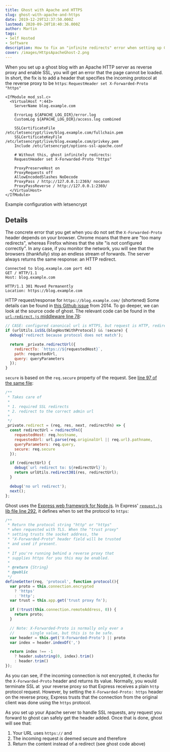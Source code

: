 ```yaml
---
title: Ghost with Apache and HTTPS
slug: ghost-with-apache-and-https
date: 2019-12-29T12:37:50.000Z
lastmod: 2020-09-20T18:40:36.000Z
author: Martin
tags:
- Self Hosted
- Software
description: How to fix an "infinite redirects" error when setting up Ghost with Apache and SSL. As a fix, add a protocol header when forwarding the request to Ghost.
cover: /images/HttpsApacheGhost-2.png
---
```


When you set up a ghost blog with an Apache HTTP server as reverse proxy and enable SSL, you will get an error that the page cannot be loaded. In short, the fix is to add a header that specifies the incoming protocol at the reverse proxy to be `https`: `RequestHeader set X-Forwarded-Proto "https"`

```apacheconf
<IfModule mod_ssl.c>
  <VirtualHost *:443>
	ServerName blog.example.com

	ErrorLog ${APACHE_LOG_DIR}/error.log
	CustomLog ${APACHE_LOG_DIR}/access.log combined

	SSLCertificateFile /etc/letsencrypt/live/blog.example.com/fullchain.pem
	SSLCertificateKeyFile /etc/letsencrypt/live/blog.example.com/privkey.pem
	Include /etc/letsencrypt/options-ssl-apache.conf

	# Without this, ghost infinitely redirects:
	RequestHeader set X-Forwarded-Proto "https"

	ProxyPreserveHost on
	ProxyRequests off
	AllowEncodedSlashes NoDecode
	ProxyPass / http://127.0.0.1:2369/ nocanon
	ProxyPassReverse / http://127.0.0.1:2369/
  </VirtualHost>
</IfModule>
```

Example configuration with letsencrypt
## Details

The concrete error that you get when you do not set the `X-Forwarded-Proto` header depends on your browser. Chrome moans that there are "too many redirects", whereas Firefox whines that the site "is not configured correctly". In any case, if you monitor the network, you will see that the browsers (thankfully) stop an endless stream of forwards. The server always returns the same response: an HTTP redirect.

```http
Connected to blog.example.com port 443
GET / HTTP/1.1
Host: blog.example.com

HTTP/1.1 301 Moved Permanently
Location: https://blog.example.com
```

HTTP request/response for `https://blog.example.com/` (shortened)
Some details can be found in [this Github issue](https://github.com/TryGhost/Ghost/issues/2796) from 2014. To go deeper, we can look at the source code of ghost. The relevant code can be found in the [`url-redirect.js` middleware line 78](https://github.com/TryGhost/Ghost/blob/7284227f1ebb8835f2f9a91dea988332383fc219/core/server/web/shared/middlewares/url-redirects.js#L78):

```js
// CASE: configured canonical url is HTTPS, but request is HTTP, redirect to requested host + SSL
if (urlUtils.isSSL(blogHostWithProtocol) && !secure) {
  debug('redirect because protocol does not match');

  return _private.redirectUrl({
	redirectTo: `https://${requestedHost}`,
	path: requestedUrl,
	query: queryParameters
  });
}
```

`secure` is based on the `req.secure` property of the request. See [line 97 of the same file](https://github.com/TryGhost/Ghost/blob/7284227f1ebb8835f2f9a91dea988332383fc219/core/server/web/shared/middlewares/url-redirects.js#L97):

```js
/**
 * Takes care of
 *
 * 1. required SSL redirects
 * 2. redirect to the correct admin url
 *
 */
_private.redirect = (req, res, next, redirectFn) => {
  const redirectUrl = redirectFn({
	requestedHost: req.hostname,
	requestedUrl: url.parse(req.originalUrl || req.url).pathname,
	queryParameters: req.query,
	secure: req.secure
  });

  if (redirectUrl) {
	debug(`url redirect to: ${redirectUrl}`);
	return urlUtils.redirect301(res, redirectUrl);
  }

  debug('no url redirect');
  next();
};
```

Ghost uses the [Express web framework for Node.js](https://github.com/expressjs/express/). In Express' [`request.js` lib file line 292](https://github.com/expressjs/express/blob/b8e50568af9c73ef1ade434e92c60d389868361d/lib/request.js#L292), it defines when to set the protocol to `https`:

```js
/**
 * Return the protocol string "http" or "https"
 * when requested with TLS. When the "trust proxy"
 * setting trusts the socket address, the
 * "X-Forwarded-Proto" header field will be trusted
 * and used if present.
 *
 * If you're running behind a reverse proxy that
 * supplies https for you this may be enabled.
 *
 * @return {String}
 * @public
 */
defineGetter(req, 'protocol', function protocol(){
  var proto = this.connection.encrypted
	? 'https'
	: 'http';
  var trust = this.app.get('trust proxy fn');

  if (!trust(this.connection.remoteAddress, 0)) {
	return proto;
  }

  // Note: X-Forwarded-Proto is normally only ever a
  //       single value, but this is to be safe.
  var header = this.get('X-Forwarded-Proto') || proto
  var index = header.indexOf(',')

  return index !== -1
	? header.substring(0, index).trim()
	: header.trim()
});
```

As you can see, if the incoming connection is not encrypted, it checks for the `X-Forwarded-Proto` header and returns its value. Normally, you would terminate SSL at  your reverse proxy so that Express receives a plain `http` protocol request. However, by setting the `X-Forwarded-Proto: https` header on the reverse proxy, Express trusts that the connection from the original client was done using the `https` protocol.

As you set up your Apache server to handle SSL requests, any request you forward to ghost can safely get the header added. Once that is done, ghost will see that:

1. Your URL uses `https://` and
2. The incoming request *is* deemed secure and therefore
3. Return the content instead of a redirect (see ghost code above)

